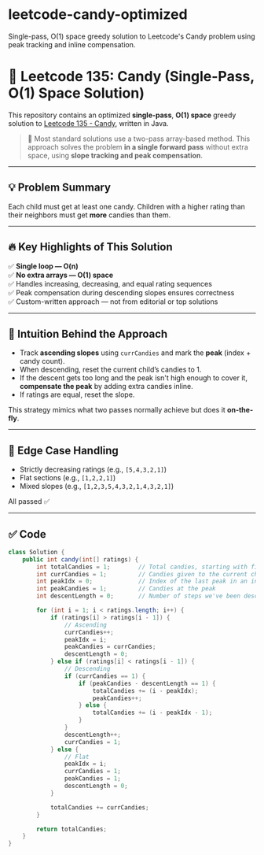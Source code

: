 # leetcode-candy-optimized
Single-pass, O(1) space greedy solution to Leetcode's Candy problem using peak tracking and inline compensation.

# 🍬 Leetcode 135: Candy (Single-Pass, O(1) Space Solution)

This repository contains an optimized **single-pass**, **O(1) space** greedy solution to [Leetcode 135 - Candy](https://leetcode.com/problems/candy/), written in Java.

> 🎯 Most standard solutions use a two-pass array-based method.
> This approach solves the problem **in a single forward pass** without extra space, using **slope tracking and peak compensation**.

---

## 💡 Problem Summary

Each child must get at least one candy. Children with a higher rating than their neighbors must get **more** candies than them.

---

## 🔥 Key Highlights of This Solution

✅ **Single loop — O(n)**  
✅ **No extra arrays — O(1) space**  
✅ Handles increasing, decreasing, and equal rating sequences  
✅ Peak compensation during descending slopes ensures correctness  
✅ Custom-written approach — not from editorial or top solutions

---

## 🧠 Intuition Behind the Approach

- Track **ascending slopes** using `currCandies` and mark the **peak** (index + candy count).
- When descending, reset the current child’s candies to 1.
- If the descent gets too long and the peak isn't high enough to cover it, **compensate the peak** by adding extra candies inline.
- If ratings are equal, reset the slope.

This strategy mimics what two passes normally achieve but does it **on-the-fly**.

---

## 🧪 Edge Case Handling

- Strictly decreasing ratings (e.g., `[5,4,3,2,1]`)
- Flat sections (e.g., `[1,2,2,1]`)
- Mixed slopes (e.g., `[1,2,3,5,4,3,2,1,4,3,2,1]`)

All passed ✅

---

## ✅ Code

```java
class Solution {
    public int candy(int[] ratings) {
        int totalCandies = 1;        // Total candies, starting with first child
        int currCandies = 1;         // Candies given to the current child
        int peakIdx = 0;             // Index of the last peak in an increasing slope
        int peakCandies = 1;         // Candies at the peak
        int descentLength = 0;       // Number of steps we've been descending

        for (int i = 1; i < ratings.length; i++) {
            if (ratings[i] > ratings[i - 1]) {
                // Ascending
                currCandies++;
                peakIdx = i;
                peakCandies = currCandies;
                descentLength = 0;
            } else if (ratings[i] < ratings[i - 1]) {
                // Descending
                if (currCandies == 1) {
                    if (peakCandies - descentLength == 1) {
                        totalCandies += (i - peakIdx);
                        peakCandies++;
                    } else {
                        totalCandies += (i - peakIdx - 1);
                    }
                }
                descentLength++;
                currCandies = 1;
            } else {
                // Flat
                peakIdx = i;
                currCandies = 1;
                peakCandies = 1;
                descentLength = 0;
            }

            totalCandies += currCandies;
        }

        return totalCandies;
    }
}

